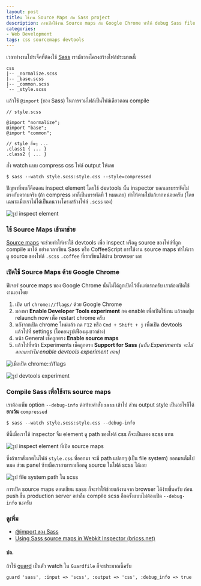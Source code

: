 ```yaml
---
layout: post
title: ใช้งาน Source Maps กับ Sass project
description: การเปิดใช้งาน Source maps กับ Google Chrome ทำให้ debug Sass file ได้ง่ายขึ้น เราสามารถดู source ของไฟล์ .scss ได้จาก browser เลย
categories:
- Web Development
tags: css sourcemaps devtools
---
```


เวลาทำงานโปรเจ็คที่ต้องใช้ [Sass](http://armno.in.th/2012/05/20/setting-up-sass/) เรามักวางโครงสร้างไฟล์ประมาณนี้

<pre><code class="language-bash">css
|-- _normalize.scss
|-- _base.scss
|-- _common.scss
`-- _style.scss</code></pre>

แล้วใช้ `@import` (ของ Sass) ในการรวมไฟล์เป็นไฟล์เดียวตอน compile

<pre><code class="language-css">// style.scss

@import "normalize";
@import "base";
@import "common";

// style อื่นๆ ...
.class1 { ... }
.class2 { ... }</code></pre>

สั่ง watch แบบ compress css ไฟล์ output ให้เลย

<pre><code class="language-bash">$ sass --watch style.scss:style.css --style=compressed</code></pre>

ปัญหาที่พบก็คือตอน inspect element โดยใช้ devtools นั้น inspector บอกเลขบรรทัดไม่ตรงกับความจริง (ถ้า compress มาก็เป็นบรรทัดที่ 1 หมดเลย) ทำให้ตามไปแก้ยากหน่อยครับ (โดยเฉพาะเมื่อเราไม่ได้เป็นคนวางโครงสร้างไฟล์ `.scss` เอง)

![รูป inspect element](http://farm9.staticflickr.com/8541/8672545930_b8283fd22a_o.png)

### ใช้ Source Maps เข้ามาช่วย

[Source maps](http://www.html5rocks.com/en/tutorials/developertools/sourcemaps/) จะช่วยทำให้เราใช้ devtools เพื่อ inspect หรือดู source ของไฟล์ที่ถูก compile มาได้ อย่างเวลาเขียน Sass หรือ CoffeeScript การใช้งาน source maps ทำให้เราดู source ของไฟล์ `.scss` `.coffee` ที่เราเขียนได้ผ่าน browser เลย

### เปิดใช้ Source Maps ด้วย Google Chrome

ฟีเจอร์ source maps ของ Google Chrome นั้นไม่ได้ถูกเปิดไว้ตั้งแต่แรกครับ เราต้องเปิดใช้งานเองโดย

1. เปิด url `chrome://flags/` ด้วย Google Chrome
2. มองหา **Enable Developer Tools experiment** กด enable เพื่อเปิดใช้งาน แล้วกดปุ่ม relaunch now เพื่อ restart chrome ครับ
3. หลังจากเปิด chrome ใหม่แล้ว กด `F12` หรือ `Cmd + Shift + j` เพื่อเปิด devtools แล้วไปที่ settings (ไอคอนรูปเฟืองมุมขวาล่าง)
4. หน้า General เช็คถูกตรง **Enable source maps**
5. แล้วไปที่หน้า Experiments เช็คถูกตรง **Support for Sass** _(แท็บ Experiments จะไม่ออกมาถ้าไม่ enable devtools experiment ก่อน)_

![เมื่อเปิด chrome:://flags](http://farm9.staticflickr.com/8258/8674535858_c9c6f3207d_o.png)

![รูป devtools experiment](http://farm9.staticflickr.com/8385/8674535862_00c8abd8dc_o.png)

### Compile Sass เพื่อใช้งาน source maps

เราต้องเพิ่ม option `--debug-info` ต่อท้ายคำสั่ง `sass` เข้าไป ส่วน output style เป็นอะไรก็ได้ **ยกเว้น** `compressed`

<pre><code class="language-bash">$ sass --watch style.scss:style.css --debug-info</code></pre>

ทีนี้เมื่อเราใช้ inspector จิ้ม element ดู path ของไฟล์ css ก็จะเป็นของ scss แทน

![รูป inspect element ที่เปิด source maps](http://farm9.staticflickr.com/8396/8673467159_8ae882f17a_o.png)

ซึ่งถ้าเราสังเกตในไฟล์ `style.css` ที่ออกมา จะมี path แปลกๆ (เป็น file system) ออกมาเต็มไปหมด ส่วน panel ซ้ายมือเราสามารถเลือกดู source ในไฟล์ scss ได้เลย

![รูป file system path ใน scss](http://farm9.staticflickr.com/8521/8673467195_04d5a595b4_z.jpg)

การเปิด source maps ตอนเขียน sass ก็จะทำให้ช่วยแก้งานจาก browser ได้ง่ายขึ้นครับ ก่อน push ขึ้น production server อย่าลืม compile scss อีกครั้งแบบไม่ต้องเปิด `--debug-info` นะครับ

### ดูเพิ่ม

- [@import ของ Sass](http://sass-lang.com/docs/yardoc/file.SASS_REFERENCE.html#import)
- [Using Sass source maps in Webkit Inspector (bricss.net)](http://bricss.net/post/33788072565/using-sass-source-maps-in-webkit-inspector)

#### ปล.

ถ้าใช้ [guard](https://github.com/guard/guard) เป็นตัว watch ใน `Guardfile` ก็จะประมาณนี้ครับ

<pre><code class="language-bash">guard 'sass', :input => 'scss', :output => 'css', :debug_info => true</code></pre>
